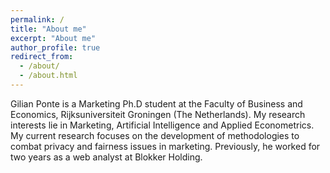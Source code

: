 ```yaml
---
permalink: /
title: "About me"
excerpt: "About me"
author_profile: true
redirect_from: 
  - /about/
  - /about.html
---
```


Gilian Ponte is a Marketing Ph.D student at the Faculty of Business and Economics, Rijksuniversiteit Groningen (The Netherlands). My research interests lie in Marketing, Artificial Intelligence and Applied Econometrics. My current research focuses on the development of methodologies to combat privacy and fairness issues in marketing. Previously, he worked for two years as a web analyst at Blokker Holding. 
